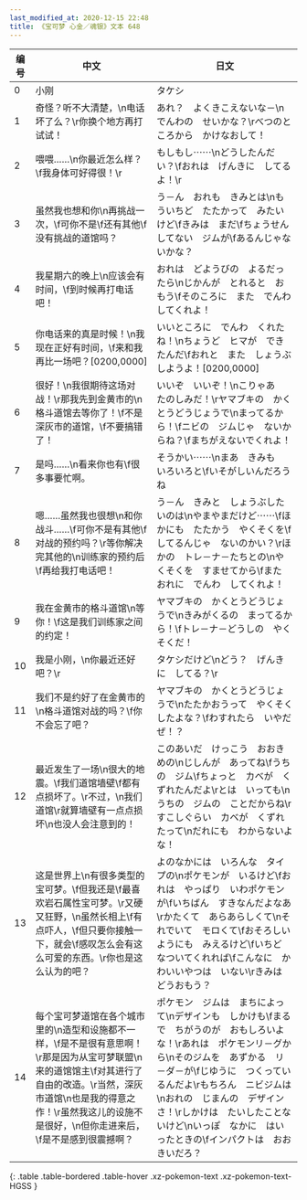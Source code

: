 ```yaml
---
last_modified_at: 2020-12-15 22:48
title: 《宝可梦 心金／魂银》文本 648
---
```

| 编号 | 中文 | 日文 |
| ---- | ---- | ---- |
| 0 | 小刚 | タケシ |
| 1 | 奇怪？听不大清楚，\n电话坏了么？\r你换个地方再打试试！ | あれ？　よくきこえないな－\nでんわの　せいかな？\rべつのところから　かけなおして！ |
| 2 | 喂喂……\n你最近怎么样？\f我身体可好得很！\r | もしもし⋯⋯\nどうしたんだい？\fおれは　げんきに　してるよ！\r |
| 3 | 虽然我也想和你\n再挑战一次，\f可你不是\f还有其他\f没有挑战的道馆吗？ | う－ん　おれも　きみとは\nもういちど　たたかって　みたいけど\fきみは　まだ\fちょうせん　してない　ジムが\fあるんじゃないかな？ |
| 4 | 我星期六的晚上\n应该会有时间，\f到时候再打电话吧！ | おれは　どようびの　よるだったら\nじかんが　とれると　おもう\fそのころに　また　でんわしてくれよ！ |
| 5 | 你电话来的真是时候！\n我现在正好有时间，\f来和我再比一场吧？[0200,0000] | いいところに　でんわ　くれたね！\nちょうど　ヒマが　できたんだ\fおれと　また　しょうぶ　しようよ！[0200,0000] |
| 6 | 很好！\n我很期待这场对战！\r那我先到金黄市的\n格斗道馆去等你了！\f不是深灰市的道馆，\f不要搞错了！ | いいぞ　いいぞ！\nこりゃあ　たのしみだ！\rヤマブキの　かくとうどうじょうで\nまってるから！\fニビの　ジムじゃ　ないからね？\fまちがえないでくれよ！ |
| 7 | 是吗……\n看来你也有\f很多事要忙啊。 | そうかい⋯⋯\nまあ　きみも　いろいろと\fいそがしいんだろうね |
| 8 | 嗯……虽然我也很想\n和你战斗……\f可你不是有其他\f对战的预约吗？\r等你解决完其他的\n训练家的预约后\f再给我打电话吧！ | う－ん　きみと　しょうぶしたいのは\nやまやまだけど⋯⋯\fほかにも　たたかう　やくそくを\fしてるんじゃ　ないのかい？\rほかの　トレ－ナ－たちとの\nやくそくを　すませてから\fまた　おれに　でんわ　してくれよ！ |
| 9 | 我在金黄市的格斗道馆\n等你！\f这是我们训练家之间的约定！ | ヤマブキの　かくとうどうじょうで\nきみがくるの　まってるから！\fトレ－ナ－どうしの　やくそくだ！ |
| 10 | 我是小刚，\n你最近还好吧？\r | タケシだけど\nどう？　げんきに　してる？\r |
| 11 | 我们不是约好了在金黄市的\n格斗道馆对战的吗？\f你不会忘了吧？ | ヤマブキの　かくとうどうじょうで\nたたかおうって　やくそく　したよな？\fわすれたら　いやだぜ！？ |
| 12 | 最近发生了一场\n很大的地震。\f我们道馆墙壁\f都有点损坏了。\r不过，\n我们道馆\r就算墙壁有一点点损坏\n也没人会注意到的！ | このあいだ　けっこう　おおきめの\nじしんが　あってね\fうちの　ジム\fちょっと　カベが　くずれたんだよ\rとは　いっても\nうちの　ジムの　ことだからね\rすこしぐらい　カベが　くずれたって\nだれにも　わからないよな！ |
| 13 | 这是世界上\n有很多类型的宝可梦。\f但我还是\f最喜欢岩石属性宝可梦。\r又硬又狂野，\n虽然长相上\f有点吓人，\f但只要你接触一下，就会\f感叹怎么会有这么可爱的东西。\r你也是这么认为的吧？ | よのなかには　いろんな　タイプの\nポケモンが　いるけど\fおれは　やっぱり　いわポケモンが\fいちばん　すきなんだよなあ\rかたくて　あらあらしくて\nそれでいて　モロくて\fおそろしいようにも　みえるけど\fいちど　なついてくれれば\fこんなに　かわいいやつは　いない\rきみは　どうおもう？ |
| 14 | 每个宝可梦道馆在各个城市里的\n造型和设施都不一样，\f是不是很有意思啊！\r那是因为从宝可梦联盟\n来的道馆馆主\f对其进行了自由的改造。\r当然，深灰市道馆\n也是我的得意之作！\r虽然我这儿的设施不是很好，\n但你走进来后，\f是不是感到很震撼啊？ | ポケモン　ジムは　まちによって\nデザインも　しかけも\fまるで　ちがうのが　おもしろいよな！\rあれは　ポケモンリ－グから\nそのジムを　あずかる　リ－ダ－が\fじゆうに　つくっているんだよ\rもちろん　ニビジムは\nおれの　じまんの　デザインさ！\rしかけは　たいしたことないけど\nいっぽ　なかに　はいったときの\fインパクトは　おおきいだろ？ |
{: .table .table-bordered .table-hover .xz-pokemon-text .xz-pokemon-text-HGSS }